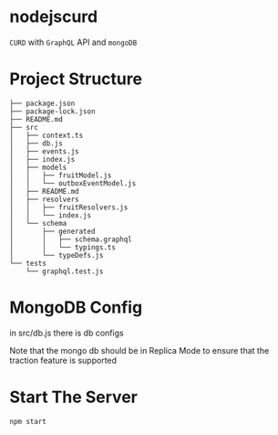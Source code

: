 # nodejscurd
`CURD` with `GraphQL` API and `mongoDB`
# Project Structure
```
├── package.json
├── package-lock.json
├── README.md
├── src
│   ├── context.ts
│   ├── db.js
│   ├── events.js
│   ├── index.js
│   ├── models
│   │   ├── fruitModel.js
│   │   └── outboxEventModel.js
│   ├── README.md
│   ├── resolvers
│   │   ├── fruitResolvers.js
│   │   └── index.js
│   └── schema
│       ├── generated
│       │   ├── schema.graphql
│       │   └── typings.ts
│       └── typeDefs.js
└── tests
    └── graphql.test.js

```
# MongoDB Config
in src/db.js there is db configs

Note that the mongo db should be in Replica Mode to ensure that the traction feature is supported

# Start The Server
```bash
npm start
```

